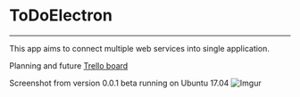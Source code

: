 # ToDoElectron

----------
This app aims to connect multiple web services into single application.

Planning and future
[Trello board](https://trello.com/b/vMBelBUv/todoelectron)

Screenshot from version 0.0.1 beta running on Ubuntu 17.04
![Imgur](https://i.imgur.com/jhaXv4u.png)
